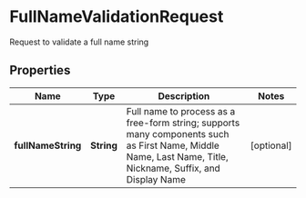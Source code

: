 

# FullNameValidationRequest

Request to validate a full name string
## Properties

Name | Type | Description | Notes
------------ | ------------- | ------------- | -------------
**fullNameString** | **String** | Full name to process as a free-form string; supports many components such as First Name, Middle Name, Last Name, Title, Nickname, Suffix, and Display Name |  [optional]



